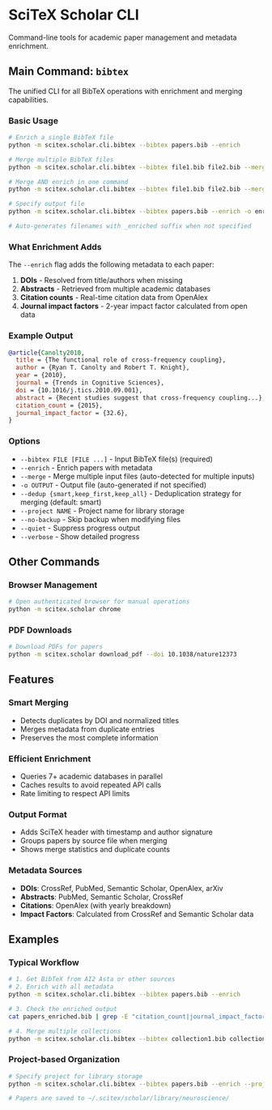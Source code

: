 # SciTeX Scholar CLI

Command-line tools for academic paper management and metadata enrichment.

## Main Command: `bibtex`

The unified CLI for all BibTeX operations with enrichment and merging capabilities.

### Basic Usage

```bash
# Enrich a single BibTeX file
python -m scitex.scholar.cli.bibtex --bibtex papers.bib --enrich

# Merge multiple BibTeX files
python -m scitex.scholar.cli.bibtex --bibtex file1.bib file2.bib --merge

# Merge AND enrich in one command
python -m scitex.scholar.cli.bibtex --bibtex file1.bib file2.bib --merge --enrich

# Specify output file
python -m scitex.scholar.cli.bibtex --bibtex papers.bib --enrich -o enriched.bib

# Auto-generates filenames with _enriched suffix when not specified
```

### What Enrichment Adds

The `--enrich` flag adds the following metadata to each paper:

1. **DOIs** - Resolved from title/authors when missing
2. **Abstracts** - Retrieved from multiple academic databases
3. **Citation counts** - Real-time citation data from OpenAlex
4. **Journal impact factors** - 2-year impact factor calculated from open data

### Example Output

```bibtex
@article{Canolty2010,
  title = {The functional role of cross-frequency coupling},
  author = {Ryan T. Canolty and Robert T. Knight},
  year = {2010},
  journal = {Trends in Cognitive Sciences},
  doi = {10.1016/j.tics.2010.09.001},
  abstract = {Recent studies suggest that cross-frequency coupling...},
  citation_count = {2015},
  journal_impact_factor = {32.6},
}
```

### Options

- `--bibtex FILE [FILE ...]` - Input BibTeX file(s) (required)
- `--enrich` - Enrich papers with metadata
- `--merge` - Merge multiple input files (auto-detected for multiple inputs)
- `-o OUTPUT` - Output file (auto-generated if not specified)
- `--dedup {smart,keep_first,keep_all}` - Deduplication strategy for merging (default: smart)
- `--project NAME` - Project name for library storage
- `--no-backup` - Skip backup when modifying files
- `--quiet` - Suppress progress output
- `--verbose` - Show detailed progress

## Other Commands

### Browser Management
```bash
# Open authenticated browser for manual operations
python -m scitex.scholar chrome
```

### PDF Downloads
```bash
# Download PDFs for papers
python -m scitex.scholar download_pdf --doi 10.1038/nature12373
```

## Features

### Smart Merging
- Detects duplicates by DOI and normalized titles
- Merges metadata from duplicate entries
- Preserves the most complete information

### Efficient Enrichment
- Queries 7+ academic databases in parallel
- Caches results to avoid repeated API calls
- Rate limiting to respect API limits

### Output Format
- Adds SciTeX header with timestamp and author signature
- Groups papers by source file when merging
- Shows merge statistics and duplicate counts

### Metadata Sources
- **DOIs**: CrossRef, PubMed, Semantic Scholar, OpenAlex, arXiv
- **Abstracts**: PubMed, Semantic Scholar, CrossRef
- **Citations**: OpenAlex (with yearly breakdown)
- **Impact Factors**: Calculated from CrossRef and Semantic Scholar data

## Examples

### Typical Workflow

```bash
# 1. Get BibTeX from AI2 Asta or other sources
# 2. Enrich with all metadata
python -m scitex.scholar.cli.bibtex --bibtex papers.bib --enrich

# 3. Check the enriched output
cat papers_enriched.bib | grep -E "citation_count|journal_impact_factor"

# 4. Merge multiple collections
python -m scitex.scholar.cli.bibtex --bibtex collection1.bib collection2.bib --merge --enrich
```

### Project-based Organization

```bash
# Specify project for library storage
python -m scitex.scholar.cli.bibtex --bibtex papers.bib --enrich --project neuroscience

# Papers are saved to ~/.scitex/scholar/library/neuroscience/
```

<!-- EOF -->